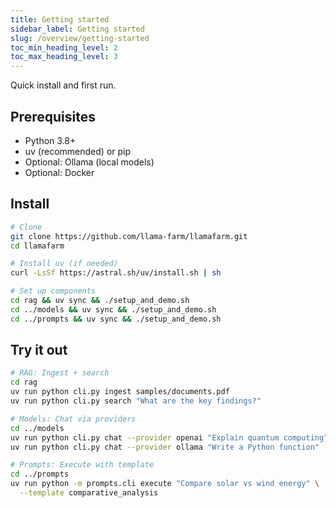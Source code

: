 ```yaml
---
title: Getting started
sidebar_label: Getting started
slug: /overview/getting-started
toc_min_heading_level: 2
toc_max_heading_level: 3
---
```


Quick install and first run.

## Prerequisites

- Python 3.8+
- uv (recommended) or pip
- Optional: Ollama (local models)
- Optional: Docker

## Install

```bash
# Clone
git clone https://github.com/llama-farm/llamafarm.git
cd llamafarm

# Install uv (if needed)
curl -LsSf https://astral.sh/uv/install.sh | sh

# Set up components
cd rag && uv sync && ./setup_and_demo.sh
cd ../models && uv sync && ./setup_and_demo.sh
cd ../prompts && uv sync && ./setup_and_demo.sh
```

## Try it out

```bash
# RAG: Ingest + search
cd rag
uv run python cli.py ingest samples/documents.pdf
uv run python cli.py search "What are the key findings?"

# Models: Chat via providers
cd ../models
uv run python cli.py chat --provider openai "Explain quantum computing"
uv run python cli.py chat --provider ollama "Write a Python function"

# Prompts: Execute with template
cd ../prompts
uv run python -m prompts.cli execute "Compare solar vs wind energy" \
  --template comparative_analysis
```
